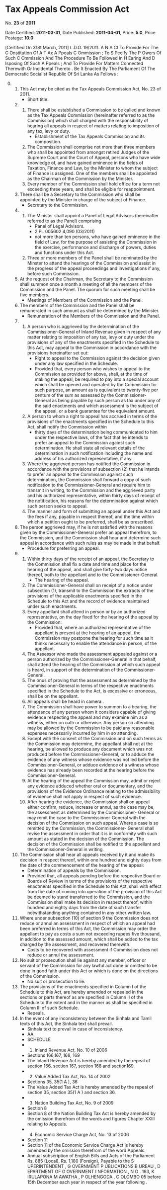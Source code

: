 # Tax Appeals Commission Act

No. **23** of **2011**

Date Certified: **2011-03-31**, Date Published: **2011-04-01**, Price: **5.0**, Price Postage: **10.0**

[Certified On 31St March, 2011]
L.D.O. 19/2011.
A N  A Ct   To   Provide   For   The  C Onstitution   Of   A  T Ax  A Ppeals
C Ommission ;  To  S Pecify   The  P Owers   Of   Such  C Ommission   And
The   Procedure   To   Be   Followed   In  H Earing   And  D Isposing
Of   Such  A Ppeals ;  And   To   Provide   For   Matters   Connected
Therewith   Or   Incidental   Thereto .
Be It Enacted By The Parliament Of The Democratic Socialist Republic Of Sri Lanka As Follows :

0. 
    1. This Act may be cited as the Tax Appeals Commission Act, No. 23 of 2011.
        - Short title.
    2. 
        1. There shall be established a Commission to be called and known as the Tax Appeals Commission (hereinafter referred to as the Commission) which shall charged with the responsibility of hearing all appeals in respect of matters relating to imposition of any tax, levy or duty.
            - Establishment of the Tax Appeals Commission and its composition.
        2. The Commission shall comprise not more than three members who shall be appointed from amongst retired Judges of the Supreme Court and the Court of Appeal, persons who have wide knowledge of, and have gained eminence in the fields of Taxation, Finance and Law, by the Minister to whom the subject of Finance is assigned. One of the members shall be appointed as the Chairman of the Commission by the Minister.
        3. Every member of the Commission shall hold office for a term not exceeding three years, and shall be eligible for reappointment.
    3. There shall be a Secretary to the Commission who shall be appointed by the Minister in charge of the subject of Finance.
        - Secretary to the Commission.
    4. 
        1. The Minister shall appoint a Panel of Legal Advisors (hereinafter referred to as the Panel) comprising
            - Panel of Legal Advisors.
            - 2 PL 005602 4,090 (03/2011)
            - not more than ten persons, who have gained eminence in the field of Law,  for the purpose  of assisting the Commission in the exercise, performance and discharge of powers, duties and functions under this Act.
        2. Three or more members of the Panel shall be nominated by the Minster to attend the hearings of the Commission and assist in the progress of the appeal proceedings and investigations if any, before such Commission.
    5. At the request of the Chairman, the Secretary to the Commission shall summon once a month a meeting of all the members of the Commission and the Panel. The quorum for such meeting shall be five members.
        - Meetings of Members of the Commission and the Panel.
    6. The members of the  Commission and the Panel shall be remunerated in such amount as shall be determined by the Minister.
        - Remuneration of the Members of the Commission and the Panel.
    7. 
        1. A person who is aggrieved by the determination of the Commissioner-General of Inland Revenue given in respect of any matter relating to imposition of any tax, levy or duty under the provisions of any of the enactments specified in the Schedule to this Act, may appeal to the Commission in accordance with the provisions hereinafter set out:
            - Right to appeal to the Commission against the decision given under any law specified in the Schedule.
            - Provided that, every person who wishes to appeal to the Commission as provided for above, shall, at the time of making the appeal, be required to pay into a special account which shall be opened and operated by the Commission for such purpose, an amount as is equivalent to twenty-five  per centum  of the sum as assessed by the Commissioner-General as being payable by such person as tax under any   of the said enactments and which assessment is the subject of the appeal, or a bank guarantee for the equivalent amount.
        2. A person to whom a right to appeal has accrued in terms of the provisions of the enactments specified in the Schedule to this Act, shall notify the Commission within
            - thirty days of the determination being communicated to him under the respective laws, of the fact that he intends to prefer an appeal to the Commission against such determination. He shall state all relevant details of the determination in such notification including the name and address of his authorized representative, if any.
        3. Where the aggrieved person has notified the Commission in accordance with the provisions of  subsection (2) that he intends to prefer an appeal to the Commission against such determination, the Commission shall forward a copy of such notification to the Commissioner-General and require him to transmit in writing, to the Commission and the aggrieved party and his authorized representative, within thirty days of receipt of the notification, his reasons for the determination against which such person seeks to appeal.
        4. The manner and form of submitting an appeal under this Act and the fees if any, payable in respect thereof, and the time within which a petition ought to be preferred, shall be as prescribed.
    8. The person aggrieved may, if he is not satisfied with the reasons given by the Commissioner-General prefer an appeal therefrom, to the Commission, and the Commission shall hear and determine such appeal in accordance with such rules as may be made in that behalf.
        - Procedure for preferring an appeal.
    9. 
        1. Within thirty days of the receipt of an appeal, the Secretary to the Commission shall fix a date and time and place for the hearing of the appeal, and shall give forty-two days notice thereof, both to the appellant and to the Commissioner-General.
            - The hearing of the appeal.
        2. The Commissioner-General shall on receipt of a notice under subsection (1), transmit to the Commission the extracts of the provisions of the applicable enactments specified in the Schedule to this Act and the record of evidence maintained under such enactments.
        3. Every appellant shall attend in person or by an authorized representative, on the day fixed for the hearing of the appeal by the Commission:
            - Provided that, where an authorized representative of the appellant is present at the hearing of an appeal, the Commission may postpone the hearing for such time as it thinks necessary to enable the attendance in person, of the appellant.
        4. The Assessor who made the assessment appealed against or a person authorized by the Commissioner-General in that behalf, shall attend the hearing of the Commission at which such appeal is heard, in support of the determination of the Commissioner-General.
        5. The onus of proving that the assessment as determined by the Commissioner-General in terms of the respective enactments specified in the Schedule to the Act, is excessive or erroneous, shall be on the appellant.
        6. All appeals shall be heard in  camera .
        7. The Commission shall have power to summon to a hearing, the attendance of any person whom it considers capable of giving evidence respecting the appeal and may examine him as a witness, either on oath or otherwise. Any person so attending may be allowed by the Commission to be paid any reasonable expenses necessarily incurred by him in so attending.
        8. Except with the consent of the Commission and on such terms as the Commission may determine, the appellant shall not at the hearing, be allowed to produce any document which was not produced before the Commissioner-General, or to adduce the evidence of any witness whose evidence was not led before the Commissioner-General, or adduce evidence of a witness whose evidence has already  been recorded at the hearing before the Commissioner-General.
        9. At the hearing of the appeal the Commission may, admit or reject any evidence adduced whether oral or documentary, and the provisions of the Evidence Ordinance relating to the admissibility of evidence shall not apply in respect of such evidence.
        10. After hearing the evidence, the Commission shall on appeal either confirm, reduce, increase or annul, as the case may be, the assessment as determined by the Commissioner- General or may remit the case to the Commissioner-General with the decision of the Commission on such appeal. Where a case is so remitted by the Commission, the Commissioner- General  shall revise the assessment in order that it is in conformity with such amount as stated in the decision of the Commission. The decision of the Commission shall be notified to the appellant and the Commissioner-General in writing.
    10. The Commission shall hear all appeals received by it and make its decision in respect thereof, within one hundred and eighty days from the date of the commencement of the hearing of the appeal:
        - Determination of appeals by the Commission.
        - Provided that, all appeals pending before the respective Board or Boards of Review in terms of the provisions of the respective enactments specified in the Schedule to this Act, shall with effect from the date of coming into operation of the provision of this Act be deemed to stand transferred to the Commission, and the Commission shall make its decision in respect thereof, within hundred and eighty days from the date of such transfer notwithstanding anything contained in any other written law.
    11. Where under subsection (10) of section 9 the Commission does not reduce or annul an assessment in respect of which an appeal had been preferred in terms of this Act, the Commission may order the appellant to pay as costs a sum not exceeding rupees five thousand, in addition to the assessed amount, which shall be added to the tax charged by the assessment, and recovered therewith.
        - Costs to be recovered with assessment if Commission does not reduce or annul the assessment.
    12. No suit or prosecution shall lie against any member, officer or servant of the Commission for any lawful act done or omitted to be done in good faith under this Act or which is done on the directions of the Commission.
        - No suit or prosecution to lie.
    13. The provisions of the enactments specified in Column I of the Schedule to this Act, are hereby amended or repealed in the sections or parts thereof as are specified in Column II of the Schedule to the extent and in the manner as shall be specified in Column III of such Schedule.
        - Repeals.
    14. In the event of any inconsistency between the Sinhala and Tamil texts of this Act, the  Sinhala text shall prevail.
        - Sinhala text to prevail in case of inconsistency.
        - AA
        - SCHEDULE
        - 1. Inland Revenue Act, No. 10 of 2006
        - Sections 166,167, 168, 169
        - The Inland Revenue Act is hereby amended by the repeal of section 166, section 167, section 168 and section169.
        - 2. Value Added Tax Act, No. 14 of 2002
        - Sections 35, 35(1 A ), 36
        - The Value Added Tax Act is hereby amended by the repeal of section 35, section 35(1 A ) and section 36.
        - 3. Nation Building Tax Act, No. 9 of 2009
        - Section 8
        - Section 8 of the Nation Building Tax Act is hereby amended by the omission therefrom of the words and figures Chapter XXIII relating to Appeals.
        - 4. Economic Service Charge Act, No. 13 of 2006
        - Section 11
        - Section 11 of the Economic Service Charge Act is hereby amended by the omission therefrom of the word Appeals.
        - Annual subscription of English Bills and Acts of the Parliament Rs. 885 (Local), Rs. 1,180 (Foreign), Payable to the S UPERINTENDENT , G OVERNMENT  P UBLICATIONS  B UREAU , D EPARTMENT   OF G OVERNMENT  I NFORMATION , N O . 163, K IRULAPONA  M AWATHA , P OLHENGODA , C OLOMBO  05 before 15th December each year in respect of the year following .